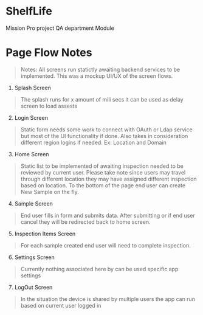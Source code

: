 # ShelfLife
Mission Pro project QA department Module

# Page Flow Notes
> Notes: All screens run statictly awaiting backend services to be implemented. This was a mockup UI/UX of the screen flows.
1. Splash Screen
> The splash runs for x amount of mili secs it can be used as delay screen to load assests
2. Login Screen
> Static form needs some work to connect with OAuth or Ldap service but most of the UI functionality if done. Also takes in consideration different region logins if needed. Ex: Location and Domain
3. Home Screen
> Static list to be implemented of awaiting inspection needed to be reviewed by current user. Please take note since users may travel through different location they may have assigned different inspection based on location. To the bottom of the page end user can create New Sample on the fly.
4. Sample Screen
> End user fills in form and submits data. After submitting or if end user cancel they will be redirected back to home screen.
5. Inspection Items Screen
> For each sample created end user will need to complete inspection. 
6. Settings Screen
> Currently nothing associated here by can be used specific app settings
7. LogOut Screen
> In the situation the device is shared by multiple users the app can run based on current user logged in

